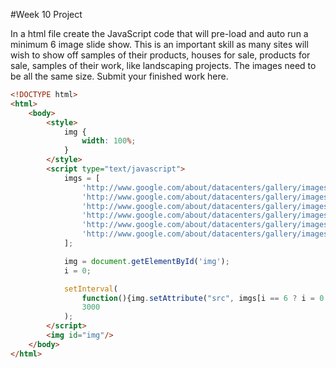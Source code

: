 #Week 10 Project

In a html file create the JavaScript code that will pre-load and auto run a minimum 6 image slide show. This is an important skill as many sites will wish to show off samples of their products, houses for sale, products for sale, samples of their work, like landscaping projects. The images need to be all the same size. Submit your finished work here.

```html
<!DOCTYPE html>
<html>
	<body>
		<style>
			img {
				width: 100%;
			}
		</style>
		<script type="text/javascript">
			imgs = [
				'http://www.google.com/about/datacenters/gallery/images/_3000/CBF_008.jpg',
				'http://www.google.com/about/datacenters/gallery/images/_3000/IDI_012.jpg',
				'http://www.google.com/about/datacenters/gallery/images/_3000/CBF_019.jpg',
				'http://www.google.com/about/datacenters/gallery/images/_3000/DLS_013.jpg',
				'http://www.google.com/about/datacenters/gallery/images/_3000/CBF_013.jpg',
				'http://www.google.com/about/datacenters/gallery/images/_3000/DLS_017.jpg'
			];

			img = document.getElementById('img');
			i = 0;

			setInterval(
				function(){img.setAttribute("src", imgs[i == 6 ? i = 0 : i++]);},
				3000
			);
		</script>
		<img id="img"/>
	</body>
</html>

```
